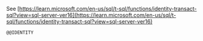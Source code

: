 See [https://learn.microsoft.com/en-us/sql/t-sql/functions/identity-transact-sql?view=sql-server-ver16](https://learn.microsoft.com/en-us/sql/t-sql/functions/identity-transact-sql?view=sql-server-ver16)
```
@@IDENTITY
```
